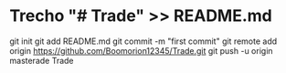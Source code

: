 # Trecho "# Trade" >> README.md
git init
git add README.md
git commit -m "first commit"
git remote add origin https://github.com/Boomorion12345/Trade.git
git push -u origin masterade
Trade
